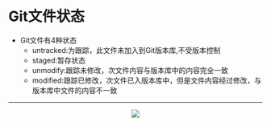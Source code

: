 # Git文件状态
- Git文件有4种状态
	- untracked:为跟踪，此文件未加入到Git版本库,不受版本控制
	- staged:暂存状态
	- unmodify:跟踪未修改，次文件内容与版本库中的内容完全一致
	- modified:跟踪已修改，次文件已入版本库中，但是文件内容经过修改，与版本库中文件的内容不一致
----
<div align="center">
    <img src="https://blog-review-notes.oss-cn-beijing.aliyuncs.com/devops/git/_images/文件状态-Lock.png">
</div>